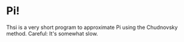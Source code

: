 # Pi!
Thsi is a very short program to approximate Pi using the Chudnovsky method.
Careful: It's somewhat slow.
